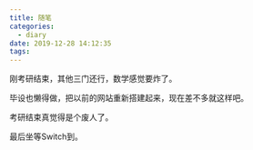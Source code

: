 ```yaml
---
title: 随笔
categories:
  - diary
date: 2019-12-28 14:12:35
tags:
---
```


刚考研结束，其他三门还行，数学感觉要炸了。

毕设也懒得做，把以前的网站重新搭建起来，现在差不多就这样吧。

考研结束真觉得是个废人了。

最后坐等Switch到。